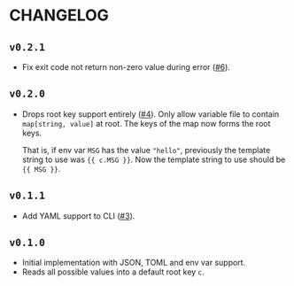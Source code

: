 # CHANGELOG

## `v0.2.1`

- Fix exit code not return non-zero value during error
  ([#6](https://github.com/guangie88/tera-cli/pull/6)).

## `v0.2.0`

- Drops root key support entirely
  ([#4](https://github.com/guangie88/tera-cli/pull/4)).
  Only allow variable file to contain `map[string, value]` at root. The keys of
  the map now forms the root keys.

  That is, if env var `MSG` has the value `"hello"`, previously the template
  string to use was `{{ c.MSG }}`. Now the template string to use should be
  `{{ MSG }}`.

## `v0.1.1`

- Add YAML support to CLI ([#3](https://github.com/guangie88/tera-cli/pull/3)).

## `v0.1.0`

- Initial implementation with JSON, TOML and env var support.
- Reads all possible values into a default root key `c`.
